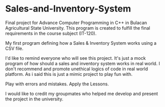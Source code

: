 # Sales-and-Inventory-System
Final project for Advance Computer Programming in C++ in Bulacan Agricultural State University. 
This program is created to fulfill the final requirements in the course subject  (IT-120).

My first program defining how a Sales & Inventory System works using a CSV file.

I'd like to remind everyone who will see this project. It's just a mock program of how should a sales and inventory system works in real world. 
I don't recommend and promote unethical logics of code in real world platform. As i said this is just a mimic project to play fun with.

Play with errors and mistakes. Apply the Lessons.

I would like to credit my groupmates who helped me develop and present the project in the university.

